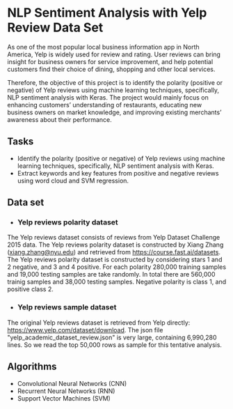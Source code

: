 # NLP Sentiment Analysis with Yelp Review Data Set

As one of the most popular local business information app in North America, Yelp is widely used for review and rating. User reviews can bring insight for business owners for service improvement, and help potential customers find their choice of dining, shopping and other local services.

Therefore, the objective of this project is to identify the polarity (positive or negative) of Yelp reviews using machine learning techniques, specifically, NLP sentiment analysis with Keras. The project would mainly focus on enhancing customers’ understanding of restaurants, educating new business owners on market knowledge, and improving existing merchants’ awareness about their performance.

## Tasks

- Identify the polarity (positive or negative) of Yelp reviews using machine learning techniques, specifically, NLP sentiment analysis with Keras.
- Extract keywords and key features from positive and negative reviews using word cloud and SVM regression.

## Data set
- ### Yelp reviews polarity dataset

The Yelp reviews dataset consists of reviews from Yelp Dataset Challenge 2015 data. The Yelp reviews polarity dataset is constructed by Xiang Zhang (xiang.zhang@nyu.edu) and retrieved from https://course.fast.ai/datasets. The Yelp reviews polarity dataset is constructed by considering stars 1 and 2 negative, and 3 and 4 positive. For each polarity 280,000 training samples and 19,000 testing samples are take randomly. In total there are 560,000 trainig samples and 38,000 testing samples. Negative polarity is class 1, and positive class 2.

- ### Yelp reviews sample dataset

The original Yelp reviews dataset is retrieved from Yelp directly: https://www.yelp.com/dataset/download. The json file "yelp_academic_dataset_review.json" is very large, containing 6,990,280 lines. So we read the top 50,000 rows as sample for this tentative analysis.

## Algorithms

- Convolutional Neural Networks (CNN)
- Recurrent Neural Networks (RNN)
- Support Vector Machines (SVM)
